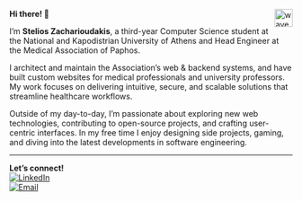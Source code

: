 <p>
  <strong>Hi there! 👋</strong>
  <img src="https://camo.githubusercontent.com/d04509037f646eab5c2d6d130574ef059fa8eef92e45a139a827a8d06e9d5042/68747470733a2f2f656d6f6a69732e736c61636b6d6f6a69732e636f6d2f656d6f6a69732f696d616765732f313533363335313037352f343539342f626c6f622d776176652e676966"
       width="32" align="right" alt="wave icon" />
</p>

I’m **Stelios Zacharioudakis**, a third-year Computer Science student at the National and Kapodistrian University of Athens and Head Engineer at the Medical Association of Paphos.

I architect and maintain the Association’s web & backend systems, and have built custom websites for medical professionals and university professors. My work focuses on delivering intuitive, secure, and scalable solutions that streamline healthcare workflows.

Outside of my day-to-day, I’m passionate about exploring new web technologies, contributing to open-source projects, and crafting user-centric interfaces. In my free time I enjoy designing side projects, gaming, and diving into the latest developments in software engineering.

---

**Let’s connect!**  
[![LinkedIn](https://img.shields.io/badge/LinkedIn-Connect-blue?logo=linkedin)](https://www.linkedin.com/in/stelioszacharioudakis)  
[![Email](https://img.shields.io/badge/Email-✉️-grey?logo=gmail)](mailto:sjzacha@gmail.com)
